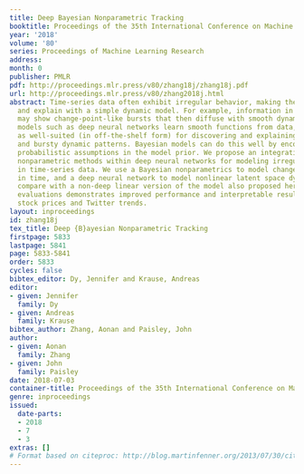 ```yaml
---
title: Deep Bayesian Nonparametric Tracking
booktitle: Proceedings of the 35th International Conference on Machine Learning
year: '2018'
volume: '80'
series: Proceedings of Machine Learning Research
address: 
month: 0
publisher: PMLR
pdf: http://proceedings.mlr.press/v80/zhang18j/zhang18j.pdf
url: http://proceedings.mlr.press/v80/zhang2018j.html
abstract: Time-series data often exhibit irregular behavior, making them hard to analyze
  and explain with a simple dynamic model. For example, information in social networks
  may show change-point-like bursts that then diffuse with smooth dynamics. Powerful
  models such as deep neural networks learn smooth functions from data, but are not
  as well-suited (in off-the-shelf form) for discovering and explaining sparse, discrete
  and bursty dynamic patterns. Bayesian models can do this well by encoding the appropriate
  probabilistic assumptions in the model prior. We propose an integration of Bayesian
  nonparametric methods within deep neural networks for modeling irregular patterns
  in time-series data. We use a Bayesian nonparametrics to model change-point behavior
  in time, and a deep neural network to model nonlinear latent space dynamics. We
  compare with a non-deep linear version of the model also proposed here. Empirical
  evaluations demonstrates improved performance and interpretable results when tracking
  stock prices and Twitter trends.
layout: inproceedings
id: zhang18j
tex_title: Deep {B}ayesian Nonparametric Tracking
firstpage: 5833
lastpage: 5841
page: 5833-5841
order: 5833
cycles: false
bibtex_editor: Dy, Jennifer and Krause, Andreas
editor:
- given: Jennifer
  family: Dy
- given: Andreas
  family: Krause
bibtex_author: Zhang, Aonan and Paisley, John
author:
- given: Aonan
  family: Zhang
- given: John
  family: Paisley
date: 2018-07-03
container-title: Proceedings of the 35th International Conference on Machine Learning
genre: inproceedings
issued:
  date-parts:
  - 2018
  - 7
  - 3
extras: []
# Format based on citeproc: http://blog.martinfenner.org/2013/07/30/citeproc-yaml-for-bibliographies/
---
```

